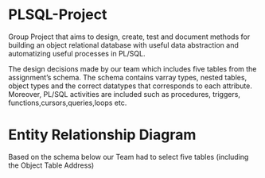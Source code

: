 # PLSQL-Project
Group Project that aims to design, create, test and document methods for building an object relational database with useful data abstraction and automatizing useful processes in PL/SQL.


The design decisions made by our team which includes five tables from the assignment’s schema. The schema contains varray types, nested tables,  object types and the correct datatypes that corresponds to each attribute. Moreover, PL/SQL activities are included such as procedures, triggers, functions,cursors,queries,loops etc.

# Entity Relationship Diagram

Based on the schema below our Team had to select five tables (including the Object Table Address)

